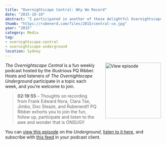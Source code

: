 ```yaml
---
title: "Overnightscape Central: Why We Record"
date: "2015-10-19"
abstract: "I participated in another of these delightful Overnightscape Underground productions by PQ Ribber."
thumb: "https://rubenerd.com/files/2015/central-ce.jpg"
year: "2015"
category: Media
tag:
- overnightscape-central
- overnightscape-underground
location: Sydney
---
```

<p class="show-cover"><a href="https://onsug.com/archives/17950/"><img src="https://rubenerd.com/files/2015/central-ce.jpg" alt="View episode" style="float:right; margin:0 0 1em 2em; width:180px; height:180px;" /></a></p>

*The Overnightscape Central* is a fun weekly podcast hosted by the illustrious PQ Ribber. Hosts and listeners of *The Overnightscape Underground* participate in a topic each week, and you’re welcome to join.

> **02:19:55** – Thoughts on recording from Frank Edward Nora, Clara Tse, Jimbo, Doc Sleaze, and Rubenerd!! PQ Ribber exhorts you to join the fun, follow up, participate and listen to the awe and wonder that is ONSUG!!

You can <a href="https://onsug.com/archives/17950/">view this episode</a> on the *Underground*, <a href="https://media.blubrry.com/onsug/p/onsug.com/shows/Oct15/onsug_Oct15_Central_Why.mp3">listen to it here</a>, and subscribe with <a href="https://onsug.com/archives/category/overnightscapecentral/feed/">this feed</a> in your podcast client.
